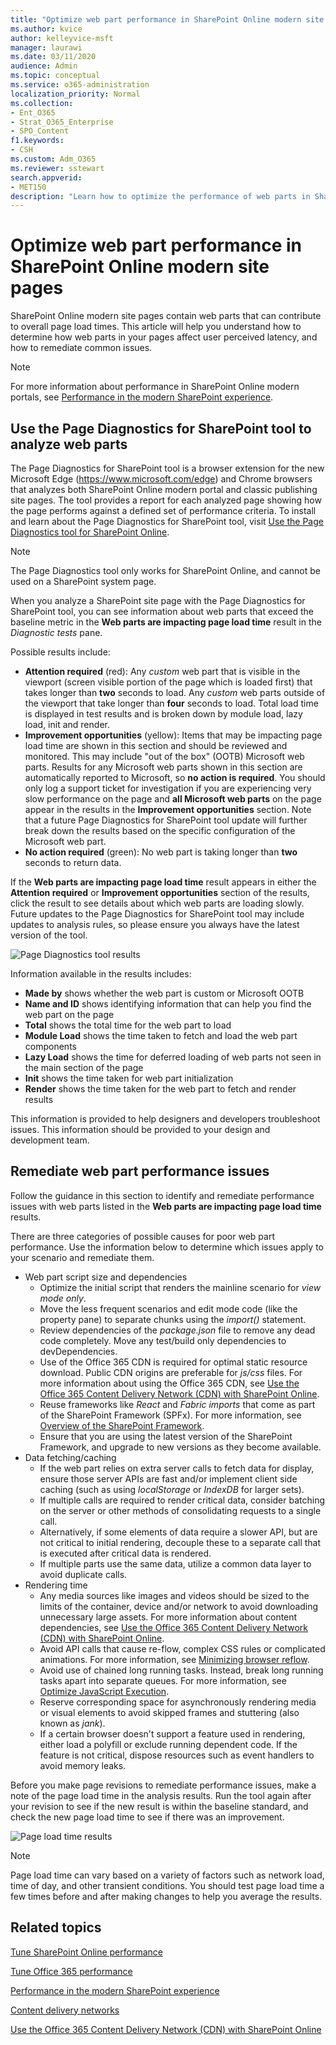 ```yaml
---
title: "Optimize web part performance in SharePoint Online modern site pages"
ms.author: kvice
author: kelleyvice-msft
manager: laurawi
ms.date: 03/11/2020
audience: Admin
ms.topic: conceptual
ms.service: o365-administration
localization_priority: Normal
ms.collection: 
- Ent_O365
- Strat_O365_Enterprise
- SPO_Content
f1.keywords:
- CSH
ms.custom: Adm_O365
ms.reviewer: sstewart
search.appverid:
- MET150
description: "Learn how to optimize the performance of web parts in SharePoint Online modern site pages."
---
```


# Optimize web part performance in SharePoint Online modern site pages

SharePoint Online modern site pages contain web parts that can contribute to overall page load times. This article will help you understand how to determine how web parts in your pages affect user perceived latency, and how to remediate common issues.

>[!NOTE]
>For more information about performance in SharePoint Online modern portals, see [Performance in the modern SharePoint experience](https://docs.microsoft.com/sharepoint/modern-experience-performance).

## Use the Page Diagnostics for SharePoint tool to analyze web parts

The Page Diagnostics for SharePoint tool is a browser extension for the new Microsoft Edge (https://www.microsoft.com/edge) and Chrome browsers that analyzes both SharePoint Online modern portal and classic publishing site pages. The tool provides a report for each analyzed page showing how the page performs against a defined set of performance criteria. To install and learn about the Page Diagnostics for SharePoint tool, visit [Use the Page Diagnostics tool for SharePoint Online](page-diagnostics-for-spo.md).

>[!NOTE]
>The Page Diagnostics tool only works for SharePoint Online, and cannot be used on a SharePoint system page.

When you analyze a SharePoint site page with the Page Diagnostics for SharePoint tool, you can see information about web parts that exceed the baseline metric in the **Web parts are impacting page load time** result in the _Diagnostic tests_ pane.

Possible results include:

- **Attention required** (red): Any _custom_ web part that is visible in the viewport (screen visible portion of the page which is loaded first) that takes longer than **two** seconds to load. Any _custom_ web parts outside of the viewport that take longer than **four** seconds to load. Total load time is displayed in test results and is broken down by module load, lazy load, init and render.
- **Improvement opportunities** (yellow): Items that may be impacting page load time are shown in this section and should be reviewed and monitored. This may include "out of the box" (OOTB) Microsoft web parts. Results for any Microsoft web parts shown in this section are automatically reported to Microsoft, so **no action is required**. You should only log a support ticket for investigation if you are experiencing very slow performance on the page and **all Microsoft web parts** on the page appear in the results in the **Improvement opportunities** section. Note that a future Page Diagnostics for SharePoint tool update will further break down the results based on the specific configuration of the Microsoft web part.
- **No action required** (green): No web part is taking longer than **two** seconds to return data.

If the **Web parts are impacting page load time** result appears in either the **Attention required** or **Improvement opportunities** section of the results, click the result to see details about which web parts are loading slowly. Future updates to the Page Diagnostics for SharePoint tool may include updates to analysis rules, so please ensure you always have the latest version of the tool.

![Page Diagnostics tool results](media/modern-portal-optimization/pagediag-web-part.png)

Information available in the results includes:

- **Made by** shows whether the web part is custom or Microsoft OOTB
- **Name and ID** shows identifying information that can help you find the web part on the page
- **Total** shows the total time for the web part to load
- **Module Load** shows the time taken to fetch and load the web part components
- **Lazy Load** shows the time for deferred loading of web parts not seen in the main section of the page
- **Init** shows the time taken for web part initialization
- **Render** shows the time taken for the web part to fetch and render results

This information is provided to help designers and developers troubleshoot issues. This information should be provided to your design and development team.

## Remediate web part performance issues

Follow the guidance in this section to identify and remediate performance issues with web parts listed in the **Web parts are impacting page load time** results.

There are three categories of possible causes for poor web part performance. Use the information below to determine which issues apply to your scenario and remediate them.

- Web part script size and dependencies
  - Optimize the initial script that renders the mainline scenario for _view mode only_.
  - Move the less frequent scenarios and edit mode code (like the property pane) to separate chunks using the _import()_ statement.
  - Review dependencies of the _package.json_ file to remove any dead code completely. Move any test/build only dependencies to devDependencies.
  - Use of the Office 365 CDN is required for optimal static resource download. Public CDN origins are preferable for _js/css_ files. For more information about using the Office 365 CDN, see [Use the Office 365 Content Delivery Network (CDN) with SharePoint Online](use-office-365-cdn-with-spo.md).
  - Reuse frameworks like _React_ and _Fabric imports_ that come as part of the SharePoint Framework (SPFx). For more information, see [Overview of the SharePoint Framework](https://docs.microsoft.com/sharepoint/dev/spfx/sharepoint-framework-overview).
  - Ensure that you are using the latest version of the SharePoint Framework, and upgrade to new versions as they become available.
- Data fetching/caching
  - If the web part relies on extra server calls to fetch data for display, ensure those server APIs are fast and/or implement client side caching (such as using _localStorage_ or _IndexDB_ for larger sets).
  - If multiple calls are required to render critical data, consider batching on the server or other methods of consolidating requests to a single call.
  - Alternatively, if some elements of data require a slower API, but are not critical to initial rendering, decouple these to a separate call that is executed after critical data is rendered.
  - If multiple parts use the same data, utilize a common data layer to avoid duplicate calls.
- Rendering time
  - Any media sources like images and videos should be sized to the limits of the container, device and/or network to avoid downloading unnecessary large assets. For more information about content dependencies, see [Use the Office 365 Content Delivery Network (CDN) with SharePoint Online](use-office-365-cdn-with-spo.md).
  - Avoid API calls that cause re-flow, complex CSS rules or complicated animations. For more information, see [Minimizing browser reflow](https://developers.google.com/speed/docs/insights/browser-reflow).
  - Avoid use of chained long running tasks. Instead, break long running tasks apart into separate queues. For more information, see [Optimize JavaScript Execution](https://developers.google.com/web/fundamentals/performance/rendering/optimize-javascript-execution).
  - Reserve corresponding space for asynchronously rendering media or visual elements to avoid skipped frames and stuttering (also known as _jank_).
  - If a certain browser doesn't support a feature used in rendering, either load a polyfill or exclude running dependent code. If the feature is not critical,
dispose resources such as event handlers to avoid memory leaks.

Before you make page revisions to remediate performance issues, make a note of the page load time in the analysis results. Run the tool again after your revision to see if the new result is within the baseline standard, and check the new page load time to see if there was an improvement.

![Page load time results](media/modern-portal-optimization/pagediag-page-load-time.png)

>[!NOTE]
>Page load time can vary based on a variety of factors such as network load, time of day, and other transient conditions. You should test page load time a few times before and after making changes to help you average the results.

## Related topics

[Tune SharePoint Online performance](tune-sharepoint-online-performance.md)

[Tune Office 365 performance](tune-office-365-performance.md)

[Performance in the modern SharePoint experience](https://docs.microsoft.com/sharepoint/modern-experience-performance)

[Content delivery networks](content-delivery-networks.md)

[Use the Office 365 Content Delivery Network (CDN) with SharePoint Online](use-office-365-cdn-with-spo.md)
